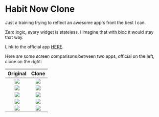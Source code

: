 # Habit Now Clone

Just a training trying to reflect an awesome app's front the best I can. 

Zero logic, every widget is stateless. I imagine that with bloc it would stay that way.

Link to the official app [HERE](https://play.google.com/store/apps/details?id=com.habitnow&hl=pl&gl=US).

Here are some screen comparisons between two apps, official on the left, clone on the right:

| Original             |  Clone  |
:-------------------------:|:-------------------------:
![](https://user-images.githubusercontent.com/33528651/231299234-3b8f9148-2be1-4ef8-addb-ea924d858348.png)  |  ![](https://user-images.githubusercontent.com/33528651/231299537-db2934ba-badc-4e24-8402-a7db58ee44e1.png)
![](https://user-images.githubusercontent.com/33528651/231300468-659733de-81e5-47ae-9b8b-6fd738896199.png)  |  ![](https://user-images.githubusercontent.com/33528651/231300499-0cb3c1cd-e293-46af-966f-0901d39141db.png)
![](https://user-images.githubusercontent.com/33528651/231300697-117136c6-b66a-48f8-b8de-9139f17c9e59.png)  |  ![](https://user-images.githubusercontent.com/33528651/231300727-b0ca0650-f88f-43d2-94dc-656e6d806eb5.png)
![](https://user-images.githubusercontent.com/33528651/231300747-c572ba83-2a99-4be3-a595-003f7d33c1c9.png)  |  ![](https://user-images.githubusercontent.com/33528651/231300775-726fd45c-ee5e-405e-b353-434ac38c6b6d.png)
![](https://user-images.githubusercontent.com/33528651/231300815-53c7094d-7f42-4f5e-b963-726b53614ae0.png)  |  ![](https://user-images.githubusercontent.com/33528651/231300840-0e2c1129-dcf6-4dcf-a892-52d761887e3f.png)
